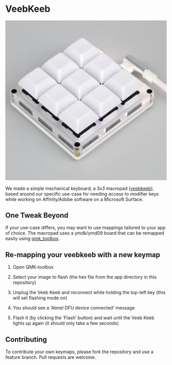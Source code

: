 # VeebKeeb

![Action Shot](/images/keeb.jpg)


We made a simple mechanical keyboard, a 3x3 macropad ([veebkeeb](https://www.veeb.ch/store/p/customizable-3x3-mechanical-keyboard)), based around our specific use-case for needing access to modifier keys while working on Affinity/Adobe software on a Microsoft Surface.

## One Tweak Beyond

If your use-case differs, you may want to use mappings tailored to your app of choice. The macropad uses a ymdk/ymd09 board that can be remapped easily using [qmk_toolbox](https://github.com/qmk/qmk_toolbox). 

## Re-mapping your veebkeeb with a new keymap

1. Open QMK-toolbox

1. Select your image to flash (the hex file from the app directory in this repository)

1. Unplug the Veeb Keeb and reconnect while holding the top-left key (this will set flashing mode on)

1. You should see a 'Atmel DFU device connected' message

1. Flash it (by clicking the ‘Flash’ button) and wait until the Veeb Keeb lights up again (it should only take a few seconds)

## Contributing

To contribute your own keymaps, please fork the repository and use a feature branch. Pull requests are welcome.
